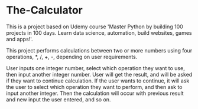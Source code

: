 # The-Calculator

This is a project based on Udemy course 'Master Python by building 100 projects in 100 days. Learn data science, automation, build websites, games and apps!'.

This project performs calculations between two or more numbers using four operations, *, /, +, -, depending on user requirements.

User inputs one integer number, select which operation they want to use, then input another integer number.
User will get the result, and will be asked if they want to continue calculation.
If the user wants to continue, it will ask the user to select which operation they want to perform, and then ask to input another integer.
Then the calculation will occur with previous result and new input the user entered, and so on.
